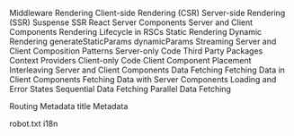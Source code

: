 
Middleware
Rendering
Client-side Rendering (CSR)
Server-side Rendering (SSR)
Suspense SSR
React Server Components
Server and Client Components
Rendering Lifecycle in RSCs
Static Rendering
Dynamic Rendering
generateStaticParams
dynamicParams
Streaming
Server and Client Composition Patterns
Server-only Code
Third Party Packages
Context Providers
Client-only Code
Client Component Placement
Interleaving Server and Client Components
Data Fetching
Fetching Data in Client Components
Fetching Data with Server Components
Loading and Error States
Sequential Data Fetching
Parallel Data Fetching



Routing Metadata
title Metadata

robot.txt
i18n 